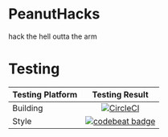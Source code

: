 # PeanutHacks
hack the hell outta the arm

# Testing
| Testing Platform | Testing Result |
| ---------------- |:--------------:|
| Building | [![CircleCI](https://circleci.com/gh/superbotx/PeanutHacks.svg?style=svg)](https://circleci.com/gh/superbotx/PeanutHacks) |
| Style | [![codebeat badge](https://codebeat.co/badges/4b3ed34e-d049-4fd5-abb3-6e25baeeb888)](https://codebeat.co/projects/github-com-superbotx-peanuthacks-master) |
